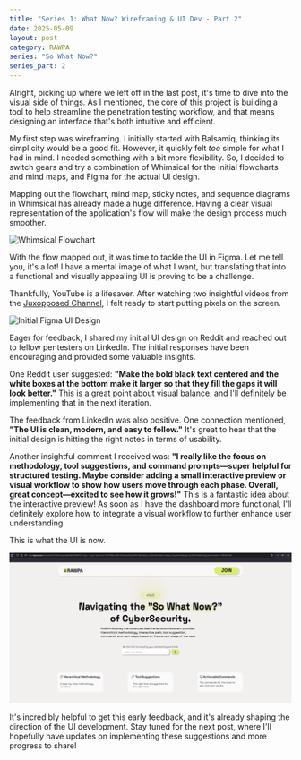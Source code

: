 ```yaml
---
title: "Series 1: What Now? Wireframing & UI Dev - Part 2"
date: 2025-05-09
layout: post
category: RAWPA
series: "So What Now?"
series_part: 2
---
```


Alright, picking up where we left off in the last post, it's time to dive into the visual side of things. As I mentioned, the core of this project is building a tool to help streamline the penetration testing workflow, and that means designing an interface that's both intuitive and efficient.

My first step was wireframing. I initially started with Balsamiq, thinking its simplicity would be a good fit. However, it quickly felt *too* simple for what I had in mind. I needed something with a bit more flexibility. So, I decided to switch gears and try a combination of Whimsical for the initial flowcharts and mind maps, and Figma for the actual UI design.

Mapping out the flowchart, mind map, sticky notes, and sequence diagrams in Whimsical has already made a huge difference. Having a clear visual representation of the application's flow will make the design process much smoother.

![Whimsical Flowchart](/kuwguap.github.io/assets/img/whimsical-flow.png)

With the flow mapped out, it was time to tackle the UI in Figma. Let me tell you, it's a lot! I have a mental image of what I want, but translating that into a functional and visually appealing UI is proving to be a challenge.

Thankfully, YouTube is a lifesaver. After watching two insightful videos from the [Juxopposed Channel](https://www.youtube.com/@juxtopposed), I felt ready to start putting pixels on the screen.

![Initial Figma UI Design](/kuwguap.github.io/assets/img/figma-ui-v1.png)

Eager for feedback, I shared my initial UI design on Reddit and reached out to fellow pentesters on LinkedIn. The initial responses have been encouraging and provided some valuable insights.

One Reddit user suggested: **"Make the bold black text centered and the white boxes at the bottom make it larger so that they fill the gaps it will look better."** This is a great point about visual balance, and I'll definitely be implementing that in the next iteration.

The feedback from LinkedIn was also positive. One connection mentioned, **"The UI is clean, modern, and easy to follow."** It's great to hear that the initial design is hitting the right notes in terms of usability.

Another insightful comment I received was: **"I really like the focus on methodology, tool suggestions, and command prompts—super helpful for structured testing. Maybe consider adding a small interactive preview or visual workflow to show how users move through each phase. Overall, great concept—excited to see how it grows!"** This is a fantastic idea about the interactive preview! As soon as I have the dashboard more functional, I'll definitely explore how to integrate a visual workflow to further enhance user understanding.

This is what the UI is now.

![Initial Figma UI Design](/assets/img/figma-ui-v2.png)

It's incredibly helpful to get this early feedback, and it's already shaping the direction of the UI development. Stay tuned for the next post, where I'll hopefully have updates on implementing these suggestions and more progress to share!